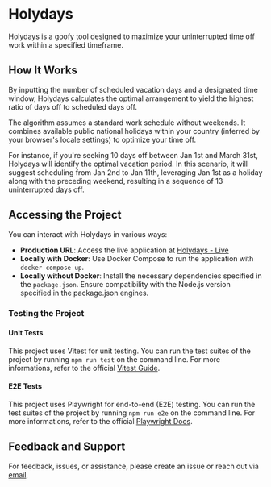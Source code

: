 # Holydays

Holydays is a goofy tool designed to maximize your uninterrupted time off work within a specified timeframe.

## How It Works

By inputting the number of scheduled vacation days and a designated time window, Holydays calculates the optimal arrangement to yield the highest ratio of days off to scheduled days off.

The algorithm assumes a standard work schedule without weekends. It combines available public national holidays within your country (inferred by your browser's locale settings) to optimize your time off.

For instance, if you're seeking 10 days off between Jan 1st and March 31st, Holydays will identify the optimal vacation period. In this scenario, it will suggest scheduling from Jan 2nd to Jan 11th, leveraging Jan 1st as a holiday along with the preceding weekend, resulting in a sequence of 13 uninterrupted days off.

## Accessing the Project

You can interact with Holydays in various ways:

- **Production URL**: Access the live application at [Holydays - Live](https://get-holydays.vercel.app/)
- **Locally with Docker**: Use Docker Compose to run the application with `docker compose up`.
- **Locally without Docker**: Install the necessary dependencies specified in the `package.json`. Ensure compatibility with the Node.js version specified in the package.json engines.

### Testing the Project

#### Unit Tests

This project uses Vitest for unit testing. You can run the test suites of the project by running `npm run test` on the command line. For more informations, refer to the official [Vitest Guide](https://vitest.dev/guide/).

#### E2E Tests

This project uses Playwright for end-to-end (E2E) testing. You can run the test suites of the project by running `npm run e2e` on the command line. For more informations, refer to the official [Playwright Docs](https://playwright.dev/docs/intro).

## Feedback and Support

For feedback, issues, or assistance, please create an issue or reach out via [email](mailto:joaombn97@gmail.com).
